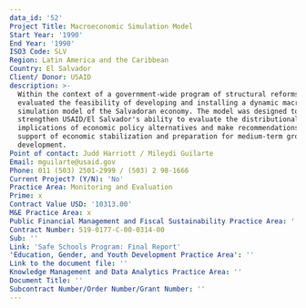 ```yaml
---
data_id: '52'
Project Title: Macroeconomic Simulation Model
Start Year: '1990'
End Year: '1990'
ISO3 Code: SLV
Region: Latin America and the Caribbean
Country: El Salvador
Client/ Donor: USAID
description: >-
  Within the context of a government-wide program of structural reforms, DevTech
  evaluated the feasibility of developing and installing a dynamic macroeconomic
  simulation model of the Salvadoran economy. The model was designed to
  strengthen USAID/El Salvador's ability to evaluate the distributional
  implications of economic policy alternatives and make recommendations in
  support of economic stabilization and preparation for medium-term growth and
  development.
Point of contact: Judd Harriott / Mileydi Guilarte
Email: mguilarte@usaid.gov
Phone: 011 (503) 2501-2999 / (503) 2 98-1666
Current Project? (Y/N): 'No'
Practice Area: Monitoring and Evaluation
Prime: x
Contract Value USD: '10313.00'
M&E Practice Area: x
Public Financial Management and Fiscal Sustainability Practice Area: ''
Contract Number: 519-0177-C-00-0314-00
Sub: ''
Link: 'Safe Schools Program: Final Report'
'Education, Gender, and Youth Development Practice Area': ''
Link to the document file: ''
Knowledge Management and Data Analytics Practice Area: ''
Document Title: ''
Subcontract Number/Order Number/Grant Number: ''
---
```

